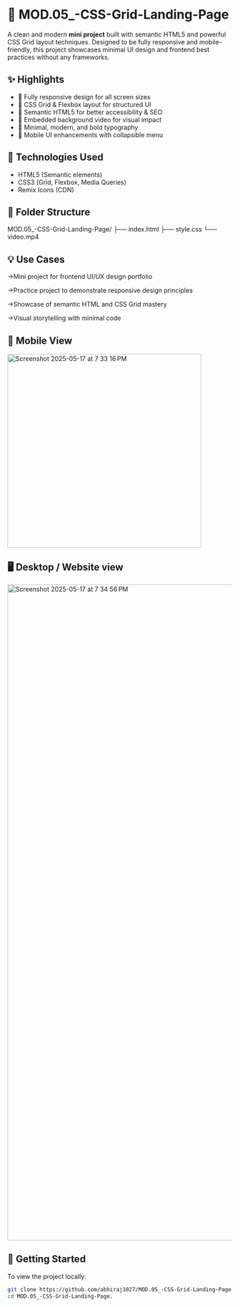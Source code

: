 # 💎 MOD.05_-CSS-Grid-Landing-Page

A clean and modern **mini project** built with semantic HTML5 and powerful CSS Grid layout techniques. Designed to be fully responsive and mobile-friendly, this project showcases minimal UI design and frontend best practices without any frameworks.

## ✨ Highlights

- 📱 Fully responsive design for all screen sizes  
- 🧱 CSS Grid & Flexbox layout for structured UI  
- 🧭 Semantic HTML5 for better accessibility & SEO  
- 🎥 Embedded background video for visual impact  
- 🎨 Minimal, modern, and bold typography  
- 🌙 Mobile UI enhancements with collapsible menu  

## 🔧 Technologies Used

- HTML5 (Semantic elements)  
- CSS3 (Grid, Flexbox, Media Queries)  
- Remix Icons (CDN)

## 📁 Folder Structure

MOD.05_-CSS-Grid-Landing-Page/
├── index.html 
├── style.css 
└── video.mp4 

## 💡 Use Cases

->Mini project for frontend UI/UX design portfolio

->Practice project to demonstrate responsive design principles

->Showcase of semantic HTML and CSS Grid mastery

->Visual storytelling with minimal code

## 📱 Mobile View

<img width="434" alt="Screenshot 2025-05-17 at 7 33 16 PM" src="https://github.com/user-attachments/assets/643aff15-6179-43f0-9e46-93d7067f963b" />

## 🖥️ Desktop / Website view

<img width="1469" alt="Screenshot 2025-05-17 at 7 34 56 PM" src="https://github.com/user-attachments/assets/8d935efa-2f78-4399-8fe2-ea49c68a421c" />

## 🚀 Getting Started

To view the project locally:

```bash
git clone https://github.com/abhiraj1027/MOD.05_-CSS-Grid-Landing-Page.git
cd MOD.05_-CSS-Grid-Landing-Page.



